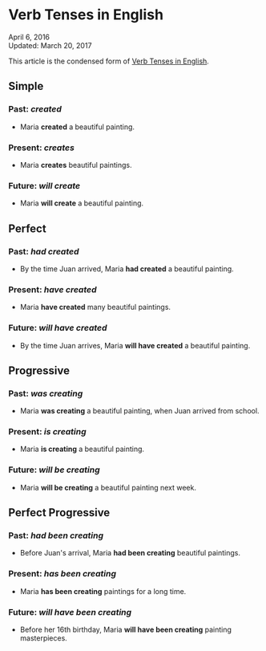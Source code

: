 Verb Tenses in English
======================

<div class="center">April 6, 2016</div>
<div class="center">Updated: March 20, 2017</div>

This article is the condensed form of [Verb Tenses in English](verb-tenses.html).

Simple
------

### Past: *created*
* Maria __created__ a beautiful painting.

### Present: *creates*
* Maria __creates__ beautiful paintings.

### Future: *will create*
* Maria __will create__ a beautiful painting.


Perfect
-------

### Past: *had created*
* By the time Juan arrived, Maria __had created__ a beautiful painting.

### Present: *have created*
* Maria __have created__ many beautiful paintings.

### Future: *will have created*
* By the time Juan arrives, Maria __will have created__ a beautiful painting.


Progressive
-----------

### Past: *was creating*
* Maria __was creating__ a beautiful painting, when Juan arrived from school.

### Present: *is creating*
* Maria __is creating__ a beautiful painting.

### Future: *will be creating*
* Maria __will be creating__ a beautiful painting next week.


Perfect Progressive
-------------------

### Past: *had been creating*
* Before Juan's arrival, Maria __had been creating__ beautiful paintings.

### Present: *has been creating*
* Maria __has been creating__ paintings for a long time.

### Future: *will have been creating*
* Before her 16th birthday, Maria __will have been creating__ painting masterpieces.
